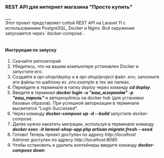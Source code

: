 <h3>REST API для интернет магазина "Просто купить"</h3>
___
<br>
Этот проект представляет собой REST API на Laravel 11 с использованием PostgreSQL, Docker и Nginx.  
Всё окружение запускается через `docker-compose`.
<br><br>
<h4>Инструкция по запуску</h4>
<ol>
    <li>
        Скачайте репозиторий
    </li>
    <li>
        Убедитесь, что на вашем компьютере установлен Docker и запустите его.
    </li>
    <li>
        Создайте в <i>api-shop/deploy</i> и в <i>api-shop/project</i> файл <i>.env</i>,
        заполните эти файлы по шаблону из <i>.env.example</i> в тех же папках.
    </li>
    <li>
        Перейдите в терминале в папку <i>deploy</i> через команду <b><i>cd deploy</i></b>.
    </li>
    <li>
        Введите в терминал <b><i>docker login -u "ваш_юзернейм" -p "ваш_пароль"</i></b> и 
        авторизуйтесь на docker hub (для установки базовых образов). При успешной авторизации
        в терминале высветится "Login Successed".
    </li>
    <li>
        Через команду <b><i>docker-compose up -d --build</i></b> запустите docker-compose.
    </li>
    <li>
        Далее нужно накатить миграции, используя в терминале команду
        <b><i>docker exec -it laravel-shop-app php artisan migrate:fresh --seed</i></b>.
    </li>
    <li>
        Готово! Теперь проект доступен по адресу <i>http://localhost</i> <br>
        Adminer доступен по адресу <i>http://localhost:8080</i>
    </li>
    <li>
        Чтобы остановить и удалить контейнеры введите команду <i><b>docker-compose down</b></i>
    </li>
</ol>